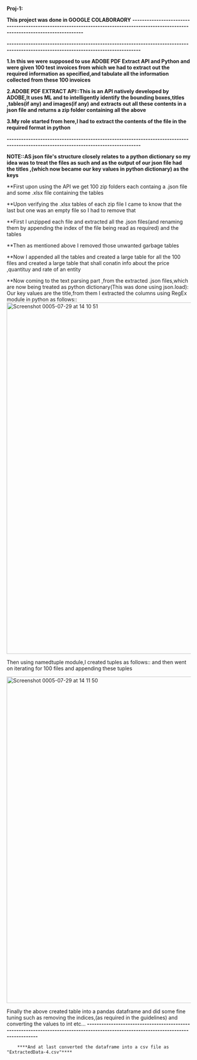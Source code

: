 **Proj-1:**

**This project was done in GOOGLE COLABORAORY**
**------------------------------------------------------------------------------------------------------------------------------------**

**------------------------------------------------------------------------------------------------------------------------------------**

**1.In this we were supposed to use ADOBE PDF Extract API and Python and were given 100 test invoices from which we had to extract out the required information as specified,and tabulate all the information collected from these 100 invoices**

**2.ADOBE PDF EXTRACT API::This is an API natively developed by ADOBE,It uses ML and to intelligently identify the bounding boxes,titles ,tables(if any) and images(if any) and extracts out all these contents in a json file and returns a zip folder containing all the above**

**3.My role started from here,I had to extract the contents of the file in the required format in python**

**------------------------------------------------------------------------------------------------------------------------------------**

**NOTE::AS json file's structure closely relates to a python dictionary so my idea was to  treat the files as such and as the output of our json file had the titles ,(which now became our key values in python dictionary) as the keys**

**First upon using the API we get 100 zip folders each containg a .json file and some .xlsx file containing the tables

**Upon verifying the .xlsx tables of each zip file I came to know that the last but one was an empty file so I had to remove that

**First I unzipped each file and extracted all the .json files(and renaming them by appending the index of the file being read as required) and the tables

**Then as mentioned above I removed those unwanted garbage tables

**Now I appended all the tables and created a large table for all the 100 files and created a large table that shall conatin info about the price ,quantituy and rate of an entity

**Now coming to the text parsing part ,from the extracted .json files,which are now being treated as python dictionary(This was done using json.load):
  Our key values are the title,from them I extracted the columns using RegEx module in python as follows::
    <img width="959" alt="Screenshot 0005-07-29 at 14 10 51" src="https://github.com/KewangZhili/Projects/assets/111041497/2c2cb357-817f-40a5-b4e8-e33f06548025">

  Then using namedtuple module,I created tuples as follows:: and then went on iterating for 100 files and appending these tuples
    

<img width="891" alt="Screenshot 0005-07-29 at 14 11 50" src="https://github.com/KewangZhili/Projects/assets/111041497/9a2bb027-b677-4958-88a8-98ea91b3d4af">

  Finally the above created table into a pandas dataframe and did some fine tuning such as removing the indices,(as required in the guidelines) and converting the values to int etc...
**------------------------------------------------------------------------------------------------------------------------------------**

        ****And at last converted the dataframe into a csv file as "ExtractedData-4.csv"****


